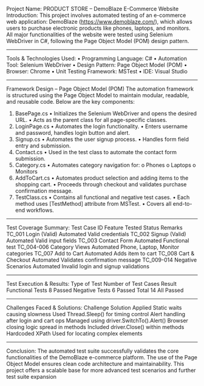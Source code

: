 
Project Name:
PRODUCT STORE – DemoBlaze E-Commerce Website
Introduction:
This project involves automated testing of an e-commerce web application: DemoBlaze
(https://www.demoblaze.com/), which allows users to purchase electronic products like phones, laptops, and monitors. All major functionalities of the website were tested using Selenium WebDriver in C#, following the Page Object Model (POM) design pattern.
________________________________________
Tools & Technologies Used:
•	Programming Language: C#
•	Automation Tool: Selenium WebDriver
•	Design Pattern: Page Object Model (POM)
•	Browser: Chrome
•	Unit Testing Framework: MSTest
•	IDE: Visual Studio
________________________________________
Framework Design – Page Object Model (POM)
The automation framework is structured using the Page Object Model to maintain modular, readable, and reusable code. Below are the key components:
1. BasePage.cs
•	Initializes the Selenium WebDriver and opens the desired URL.
•	Acts as the parent class for all page-specific classes.
2. LoginPage.cs
•	Automates the login functionality.
•	Enters username and password, handles login button and alert.
3. Signup.cs
•	Automates the user signup process.
•	Handles form field entry and submission.
4. Contact.cs
•	Used in the test class to automate the contact form submission.
5. Category.cs
•	Automates category navigation for:
o	Phones
o	Laptops
o	Monitors
6. AddToCart.cs
•	Automates product selection and adding items to the shopping cart.
•	Proceeds through checkout and validates purchase confirmation message.
7. TestClass.cs
•	Contains all functional and negative test cases.
•	Each method uses [TestMethod] attribute from MSTest.
•	Covers all end-to-end workflows.
________________________________________
Test Coverage Summary:
Test Case ID	Feature Tested	Status	Remarks
TC_001	Login (Valid)	Automated	Valid credentials
TC_002	Signup (Valid)	Automated	Valid input fields
TC_003	Contact Form	Automated	Functional test
TC_004-006	Category Views	Automated	Phone, Laptop, Monitor categories
TC_007	Add to Cart	Automated	Adds item to cart
TC_008	Cart & Checkout	Automated	Validates confirmation message
TC_009-014	Negative Scenarios	Automated	Invalid login and signup validations
________________________________________
Test Execution & Results:
Type of Test	Number of Test Cases	Result
Functional Tests	8	Passed
Negative Tests	6	Passed
Total	14	All Passed
________________________________________
Challenges Faced & Solutions:
Challenge	Solution Applied
Static waits causing slowness	Used Thread.Sleep() for timing control
Alert handling after login and cart ops	Managed using driver.SwitchTo().Alert()
Browser closing logic spread in methods	Included driver.Close() within methods
Hardcoded XPath	Used for locating complex elements
________________________________________
Conclusion:
The automated test suite successfully validates the core functionalities of the DemoBlaze e-commerce platform. The use of the Page Object Model ensures clean code architecture and maintainability. This project offers a scalable base for more advanced test scenarios and further test suite expansion

